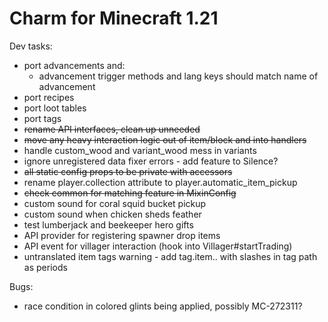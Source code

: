 # Charm for Minecraft 1.21

Dev tasks:
- port advancements and:
  - advancement trigger methods and lang keys should match name of advancement
- port recipes
- port loot tables
- port tags
- ~~rename API interfaces, clean up unneeded~~
- ~~move any heavy interaction logic out of item/block and into handlers~~
- handle custom_wood and variant_wood mess in variants
- ignore unregistered data fixer errors - add feature to Silence?
- ~~all static config props to be private with accessors~~
- rename player.collection attribute to player.automatic_item_pickup
- ~~check common for matching feature in MixinConfig~~
- custom sound for coral squid bucket pickup
- custom sound when chicken sheds feather
- test lumberjack and beekeeper hero gifts
- API provider for registering spawner drop items 
- API event for villager interaction (hook into Villager#startTrading)
- untranslated item tags warning - add tag.item.<namespace>.<path> with slashes in tag path as periods

Bugs:
- race condition in colored glints being applied, possibly MC-272311?